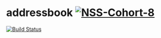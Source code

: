# addressbook [![NSS-Cohort-8](https://img.shields.io/badge/NSS-cohort--8-3C617F.svg)](http://blog.aijoona.com/wp-content/uploads/2011/04/crockford.jpg)

[![Build Status](https://travis-ci.org/luketlancaster/addressbook.svg?branch=master)](https://travis-ci.org/luketlancaster/addressbook)
